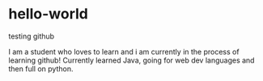 # hello-world
testing github

I am a student who loves to learn and i am currently in the process of learning github!
Currently learned Java, going for web dev languages and then full on python.


